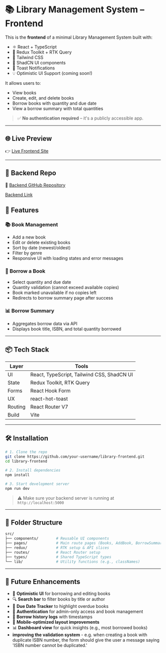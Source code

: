 # 📚 Library Management System – Frontend

This is the **frontend** of a minimal Library Management System built with:

- ⚛️ React + TypeScript
- 🔁 Redux Toolkit + RTK Query
- 🎨 Tailwind CSS
- 🧩 ShadCN UI components
- 💬 Toast Notifications
- 💡 Optimistic UI Support (coming soon!)

It allows users to:

- View books
- Create, edit, and delete books
- Borrow books with quantity and due date
- View a borrow summary with total quantities

> ✅ **No authentication required** – it's a publicly accessible app.

---

## 🌐 Live Preview

👉 [Live Frontend Site](https://redux-library-management-system-by.vercel.app/)

---

## 🚀 Backend Repo

🔗 [Backend GitHub Repository](https://github.com/your-username/library-backend)

[Backend Link](https://library-management-api-eta.vercel.app)

## 🧠 Features

### 📚 Book Management

- Add a new book
- Edit or delete existing books
- Sort by date (newest/oldest)
- Filter by genre
- Responsive UI with loading states and error messages

### 📝 Borrow a Book

- Select quantity and due date
- Quantity validation (cannot exceed available copies)
- Book marked unavailable if no copies left
- Redirects to borrow summary page after success

### 📊 Borrow Summary

- Aggregates borrow data via API
- Displays book title, ISBN, and total quantity borrowed

---

## 📦 Tech Stack

| Layer   | Tools                                      |
| ------- | ------------------------------------------ |
| UI      | React, TypeScript, Tailwind CSS, ShadCN UI |
| State   | Redux Toolkit, RTK Query                   |
| Forms   | React Hook Form                            |
| UX      | react-hot-toast                            |
| Routing | React Router V7                            |
| Build   | Vite                                       |

---

## 🛠 Installation

```bash
# 1. Clone the repo
git clone https://github.com/your-username/library-frontend.git
cd library-frontend

# 2. Install dependencies
npm install

# 3. Start development server
npm run dev
```

> ⚠️ Make sure your backend server is running at `http://localhost:5000`

---

## 🧩 Folder Structure

```bash
src/
├── components/        # Reusable UI components
├── pages/             # Main route pages (Books, AddBook, BorrowSummary)
├── redux/             # RTK setup & API slices
├── routes/            # React Router setup
├── types/             # Shared TypeScript types
└── lib/               # Utility functions (e.g., classNames)
```

---

## 🔮 Future Enhancements

- 🧠 **Optimistic UI** for borrowing and editing books
- 🔍 **Search bar** to filter books by title or author
- 📅 **Due Date Tracker** to highlight overdue books
- 👥 **Authentication** for admin-only access and book management
- 📝 **Borrow history logs** with timestamps
- 📱 **Mobile-optimized layout improvements**
- 📊 **Dashboard view** for quick insights (e.g., most borrowed books)
- **improving the validation system** - e.g. when creating a book with duplicate ISBN number, the form should give the user a message saying 'ISBN number cannot be duplicated.'
